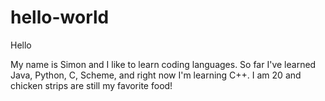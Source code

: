 # hello-world

Hello

My name is Simon and I like to learn coding languages.
So far I've learned Java, Python, C, Scheme, and right now I'm learning C++.
I am 20 and chicken strips are still my favorite food!
